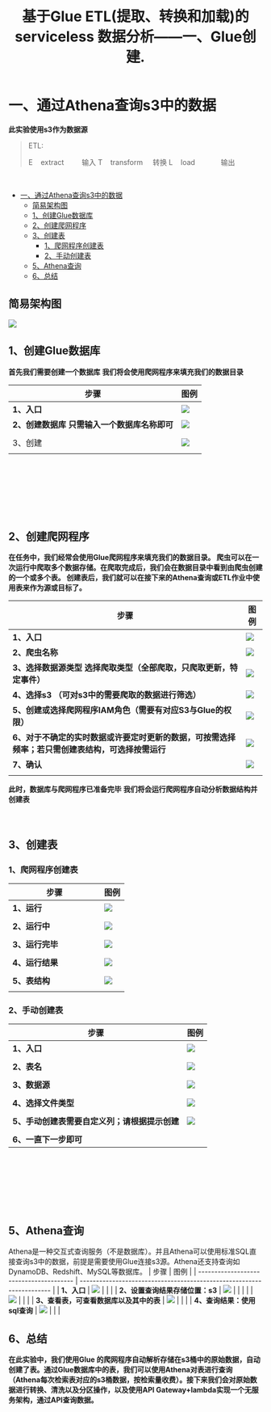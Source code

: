 ﻿---
title: 基于Glue ETL(提取、转换和加载)的serviceless 数据分析——一、Glue创建.
tags: 
- AWS
- 大数据
- ETL
categories:
- AWS
---
# 一、通过Athena查询s3中的数据
**此实验使用s3作为数据源**

> ETL: 
> 
>  E   &nbsp;&nbsp; extract  &nbsp;&nbsp;   &nbsp;&nbsp;&nbsp;&nbsp; 输入
>  T   &nbsp;&nbsp; transform &nbsp;&nbsp;&nbsp; 转换
>  L   &nbsp;&nbsp; load         &nbsp;&nbsp;&nbsp;&nbsp;&nbsp;&nbsp;&nbsp;&nbsp;&nbsp;&nbsp;&nbsp;  输出

<br>

- [一、通过Athena查询s3中的数据](#一通过athena查询s3中的数据)
  - [简易架构图](#简易架构图)
  - [1、创建Glue数据库](#1创建glue数据库)
  - [2、创建爬网程序](#2创建爬网程序)
  - [3、创建表](#3创建表)
    - [1、爬网程序创建表](#1爬网程序创建表)
    - [2、手动创建表](#2手动创建表)
  - [5、Athena查询](#5athena查询)
  - [6、总结](#6总结)


## 简易架构图
![](https://img-blog.csdnimg.cn/00cecfb1050a4e9087ec188dfdef74f5.png)




## 1、创建Glue数据库
**首先我们需要创建一个数据库**
**我们将会使用爬网程序来填充我们的数据目录**

| 步骤                                              | 图例                                                                  |
| ------------------------------------------------- | --------------------------------------------------------------------- |
| **1、入口**                                       | ![](https://img-blog.csdnimg.cn/a9e3526803ae4a8696b5a1a193dd98fe.png) |
| **2、创建数据库**  **只需输入一个数据库名称即可** | ![](https://img-blog.csdnimg.cn/ecbe4e887d8a45a6ba4ce872d918ce14.png) |
|                                                   |
| 3、创建                                           | ![](https://img-blog.csdnimg.cn/fe6f3ce584af4e8f84aad4c627cc0a17.png) |
|                                                   |

<br>
<br>
<br>
<br>
<br>
<br>

## 2、创建爬网程序
**在任务中，我们经常会使用Glue爬网程序来填充我们的数据目录。
爬虫可以在一次运行中爬取多个数据存储。在爬取完成后，我们会在数据目录中看到由爬虫创建的一个或多个表。
创建表后，我们就可以在接下来的Athena查询或ETL作业中使用表来作为源或目标了。**

| 步骤                                                                                              | 图例                                                                  |
| ------------------------------------------------------------------------------------------------- | --------------------------------------------------------------------- |
| **1、入口**                                                                                       | ![](https://img-blog.csdnimg.cn/751d75f7050a4f8094d8829d1a1822b6.png) |
| **2、爬虫名称**                                                                                   | ![](https://img-blog.csdnimg.cn/c0b70bee915d4a76aaaac544472efb06.png) |
| **3、选择数据源类型  选择爬取类型（全部爬取，只爬取更新，特定事件）**                             | ![](https://img-blog.csdnimg.cn/a1ffee7b63e74b03835adabf41bfd547.png) |
| **4、选择s3  （可对s3中的需要爬取的数据进行筛选）**                                               | ![](https://img-blog.csdnimg.cn/a431767944b5435396d2fa11ccbba2d1.png) |
| **5、创建或选择爬网程序IAM角色（需要有对应S3与Glue的权限）**                                      | ![](https://img-blog.csdnimg.cn/40b749299f424b15b98e0cf6b3227587.png) |
| **6、对于不确定的实时数据或许要定时更新的数据，可按需选择频率；若只需创建表结构，可选择按需运行** | ![](https://img-blog.csdnimg.cn/bcbb1c24cac04e78961d47b080b6cd9e.png) |
| **7、确认**                                                                                       | ![](https://img-blog.csdnimg.cn/3bf9d288e66a4c7688f584dab361d9bc.png) |
|                                                                                                   |

**此时，数据库与爬网程序已准备完毕**
**我们将会运行爬网程序自动分析数据结构并创建表**
<br>
<br>
<br>
## 3、创建表
	

### 1、爬网程序创建表

| 步骤                                                                                                                                                           | 图例                                                                  |
| -------------------------------------------------------------------------------------------------------------------------------------------------------------- | --------------------------------------------------------------------- |
| **1、运行**   &nbsp;&nbsp;&nbsp;&nbsp;&nbsp;&nbsp;&nbsp;&nbsp;&nbsp;&nbsp;&nbsp;&nbsp;&nbsp;&nbsp;&nbsp;&nbsp;&nbsp;&nbsp;&nbsp;&nbsp;&nbsp;&nbsp;&nbsp;&nbsp; | ![](https://img-blog.csdnimg.cn/a2c9f0f94b9a4f3688c003ee31c407ba.png) |
|                                                                                                                                                                |
| **2、运行中**                                                                                                                                                  | ![](https://img-blog.csdnimg.cn/bf045216015549758ad81c891dc76fb9.png) |
|                                                                                                                                                                |
| **3、运行完毕**                                                                                                                                                | ![](https://img-blog.csdnimg.cn/aed299dfdeac4f158c856288a2779d71.png) |
|                                                                                                                                                                |
| **4、运行结果**                                                                                                                                                | ![](https://img-blog.csdnimg.cn/cce8306bb518477fb02fbc2d68ffe15f.png) |
|                                                                                                                                                                |
| **5、表结构**                                                                                                                                                  | ![](https://img-blog.csdnimg.cn/5121575df8c54bc797f7c1a7637f0260.png) |
|                                                                                                                                                                |

### 2、手动创建表
| 步骤                                          | 图例                                                                  |
| --------------------------------------------- | --------------------------------------------------------------------- |
| **1、入口**                                   | ![](https://img-blog.csdnimg.cn/0b576974392c4e71bae84e162ec03f3f.png) |
|                                               |
| **2、表名**                                   | ![](https://img-blog.csdnimg.cn/34f5fc5883204b53b386209e3dbd8191.png) |
|                                               |
| **3、数据源**                                 | ![](https://img-blog.csdnimg.cn/650121ecaeca47828c85883090ec95d0.png) |
|                                               |
| **4、选择文件类型**                           | ![](https://img-blog.csdnimg.cn/5f19554535684ee99842a8be4d002ee6.png) |
|                                               |
| **5、手动创建表需要自定义列；请根据提示创建** | ![](https://img-blog.csdnimg.cn/a3ed856de2af4fd9a66c48038d20c21c.png) |
|                                               |
| **6、一直下一步即可**                         |                                                                       |

<br>
<br>
<br>
<br>
<br>
<br>

## 5、Athena查询
Athena是一种交互式查询服务（不是数据库）。并且Athena可以使用标准SQL直接查询s3中的数据，前提是需要使用Glue连接s3源。Athena还支持查询如DynamoDB、Redshift、MySQL等数据库。
| 步骤                                    | 图例                                                                  |
| --------------------------------------- | --------------------------------------------------------------------- |
| **1、入口**                             | ![](https://img-blog.csdnimg.cn/19d39af6cf864cec95c225afab042507.png) |
|                                         |
| **2、设置查询结果存储位置：s3**         | ![](https://img-blog.csdnimg.cn/11cf7c82250c4e8e9a766b0a677794a5.png) |
|                                         |
|                                         | ![](https://img-blog.csdnimg.cn/a1e75f6a48ef4c3291a9fd05ff7baba5.png) |
|                                         |
| **3、查看表，可查看数据库以及其中的表** | ![](https://img-blog.csdnimg.cn/557c5b997eab40f19e655b6e4f08c9c1.png) |
|                                         |
| **4、查询结果：使用sql查询**            | ![](https://img-blog.csdnimg.cn/d00288962db3488fa56e94182b43e60f.png) |
|                                         |

## 6、总结
**在此实验中，我们使用Glue 的爬网程序自动解析存储在s3桶中的原始数据，自动创建了表。通过Glue数据库中的表，我们可以使用Athena对表进行查询（Athena每次检索表对应的s3桶数据，按检索量收费）。接下来我们会对原始数据进行转换、清洗以及分区操作，以及使用API Gateway+lambda实现一个无服务架构，通过API查询数据。**
